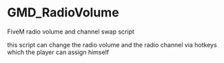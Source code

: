 # GMD_RadioVolume
FiveM radio volume and channel swap script

this script can change the radio volume and the radio channel via hotkeys which the player can assign himself
